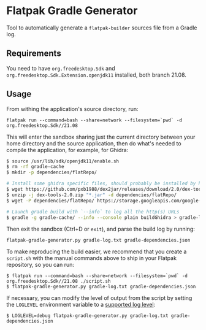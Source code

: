 # Flatpak Gradle Generator

Tool to automatically generate a `flatpak-builder` sources file from a Gradle log.

## Requirements

You need to have `org.freedesktop.Sdk` and `org.freedesktop.Sdk.Extension.openjdk11` installed,
both branch 21.08.

## Usage

From withing the application's source directory, run:

```
flatpak run --command=bash --share=network --filesystem=`pwd` -d org.freedesktop.Sdk//21.08
```

This will enter the sandbox sharing just the current directory between your home directory
and the source application, then do what's needed to compile the application, for example,
for Ghidra:

```sh
$ source /usr/lib/sdk/openjdk11/enable.sh
$ rm -rf gradle-cache
$ mkdir -p dependencies/flatRepo/

# Install some ghidra specific files, should probably be installed by hand/outside this script
$ wget https://github.com/pxb1988/dex2jar/releases/download/2.0/dex-tools-2.0.zip
$ unzip -j dex-tools-2.0.zip "*.jar" -d dependencies/flatRepo/
$ wget -P dependencies/flatRepo/ https://storage.googleapis.com/google-code-archive-downloads/v2/code.google.com/android4me/AXMLPrinter2.jar

# Launch gradle build with `--info` to log all the http(s) URLs
$ gradle -g gradle-cache/ --info --console plain buildGhidra > gradle-log.txt
```

Then exit the sandbox (Ctrl+D or `exit`), and parse the build log by running:

```
flatpak-gradle-generator.py gradle-log.txt gradle-dependencies.json
```

To make reproducing the build easier, we recommend that you create a `script.sh` with
the manual commands above to ship in your Flatpak repository, so you can run:

```
$ flatpak run --command=bash --share=network --filesystem=`pwd` -d org.freedesktop.Sdk//21.08 ./script.sh
$ flatpak-gradle-generator.py gradle-log.txt gradle-dependencies.json
```

If necessary, you can modify the level of output from the script by setting the
`LOGLEVEL` environment variable to a [supported log level](https://docs.python.org/3/library/logging.html#logging-levels):
```
$ LOGLEVEL=debug flatpak-gradle-generator.py gradle-log.txt gradle-dependencies.json
```
